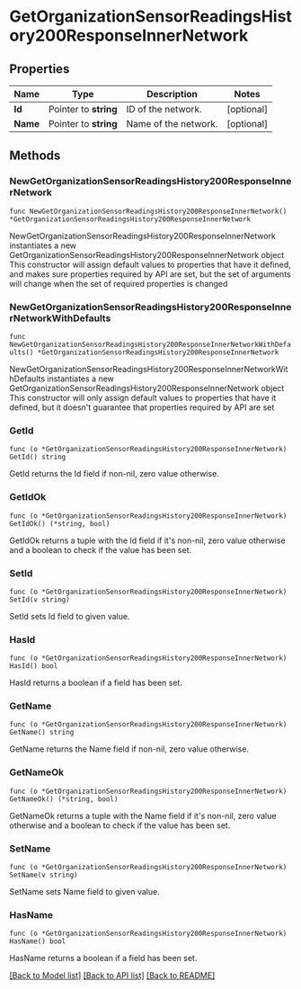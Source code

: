 # GetOrganizationSensorReadingsHistory200ResponseInnerNetwork

## Properties

Name | Type | Description | Notes
------------ | ------------- | ------------- | -------------
**Id** | Pointer to **string** | ID of the network. | [optional] 
**Name** | Pointer to **string** | Name of the network. | [optional] 

## Methods

### NewGetOrganizationSensorReadingsHistory200ResponseInnerNetwork

`func NewGetOrganizationSensorReadingsHistory200ResponseInnerNetwork() *GetOrganizationSensorReadingsHistory200ResponseInnerNetwork`

NewGetOrganizationSensorReadingsHistory200ResponseInnerNetwork instantiates a new GetOrganizationSensorReadingsHistory200ResponseInnerNetwork object
This constructor will assign default values to properties that have it defined,
and makes sure properties required by API are set, but the set of arguments
will change when the set of required properties is changed

### NewGetOrganizationSensorReadingsHistory200ResponseInnerNetworkWithDefaults

`func NewGetOrganizationSensorReadingsHistory200ResponseInnerNetworkWithDefaults() *GetOrganizationSensorReadingsHistory200ResponseInnerNetwork`

NewGetOrganizationSensorReadingsHistory200ResponseInnerNetworkWithDefaults instantiates a new GetOrganizationSensorReadingsHistory200ResponseInnerNetwork object
This constructor will only assign default values to properties that have it defined,
but it doesn't guarantee that properties required by API are set

### GetId

`func (o *GetOrganizationSensorReadingsHistory200ResponseInnerNetwork) GetId() string`

GetId returns the Id field if non-nil, zero value otherwise.

### GetIdOk

`func (o *GetOrganizationSensorReadingsHistory200ResponseInnerNetwork) GetIdOk() (*string, bool)`

GetIdOk returns a tuple with the Id field if it's non-nil, zero value otherwise
and a boolean to check if the value has been set.

### SetId

`func (o *GetOrganizationSensorReadingsHistory200ResponseInnerNetwork) SetId(v string)`

SetId sets Id field to given value.

### HasId

`func (o *GetOrganizationSensorReadingsHistory200ResponseInnerNetwork) HasId() bool`

HasId returns a boolean if a field has been set.

### GetName

`func (o *GetOrganizationSensorReadingsHistory200ResponseInnerNetwork) GetName() string`

GetName returns the Name field if non-nil, zero value otherwise.

### GetNameOk

`func (o *GetOrganizationSensorReadingsHistory200ResponseInnerNetwork) GetNameOk() (*string, bool)`

GetNameOk returns a tuple with the Name field if it's non-nil, zero value otherwise
and a boolean to check if the value has been set.

### SetName

`func (o *GetOrganizationSensorReadingsHistory200ResponseInnerNetwork) SetName(v string)`

SetName sets Name field to given value.

### HasName

`func (o *GetOrganizationSensorReadingsHistory200ResponseInnerNetwork) HasName() bool`

HasName returns a boolean if a field has been set.


[[Back to Model list]](../README.md#documentation-for-models) [[Back to API list]](../README.md#documentation-for-api-endpoints) [[Back to README]](../README.md)



